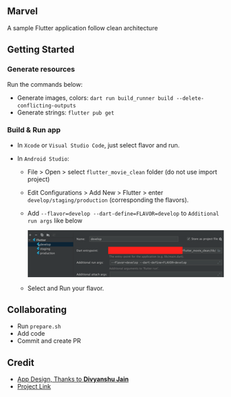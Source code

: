 ## Marvel

A sample Flutter application follow clean architecture

## Getting Started

### Generate resources

Run the commands below:

- Generate images, colors: `dart run build_runner build --delete-conflicting-outputs`
- Generate strings: `flutter pub get`

### Build & Run app

- In `Xcode` or `Visual Studio Code`, just select flavor and run.
- In `Android Studio`:

  - File > Open > select `flutter_movie_clean` folder (do not use import project)
  - Edit Configurations > Add New > Flutter > enter `develop/staging/production` (corresponding the flavors).
  - Add `--flavor=develop --dart-define=FLAVOR=develop` to `Additional run args` like below

    ![android](.github/images/flavors.png)

  - Select and Run your flavor.

## Collaborating

- Run `prepare.sh`
- Add code
- Commit and create PR

## Credit

- [App Design, Thanks to **Divyanshu Jain**](<https://www.figma.com/file/yPCg7Z9PqmaplQOrmednNm/MARVEL--Streaming-App-(Community)?type=design&node-id=8-149&mode=design&t=bZRsa6D46iGVGSYA-0>)
- [Project Link](https://github.com/users/namnh-0652/projects/3)
